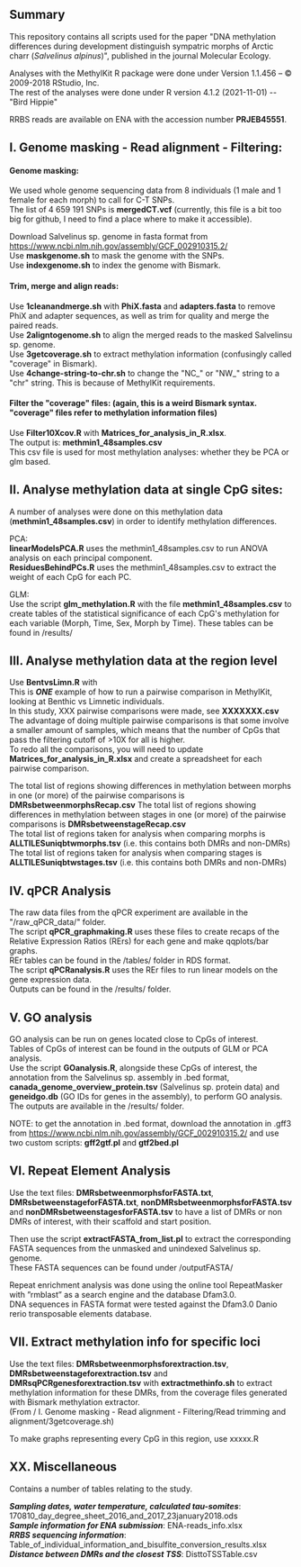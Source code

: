 ## Summary
This repository contains all scripts used for the paper "DNA methylation differences during development distinguish sympatric morphs of Arctic charr (*Salvelinus alpinus*)", published in the journal Molecular Ecology.

Analyses with the MethylKit R package were done under Version 1.1.456 – © 2009-2018 RStudio, Inc.   
The rest of the analyses were done under R version 4.1.2 (2021-11-01) -- "Bird Hippie"

RRBS reads are available on ENA with the accession number **PRJEB45551**.

## I. Genome masking - Read alignment - Filtering:
#### Genome masking:
We used whole genome sequencing data from 8 individuals (1 male and 1 female for each morph) to call for C-T SNPs.  
The list of 4 659 191 SNPs is **mergedCT.vcf** (currently, this file is a bit too big for github, I need to find a place where to make it accessible).    
  
Download Salvelinus sp. genome in fasta format from https://www.ncbi.nlm.nih.gov/assembly/GCF_002910315.2/  
Use **maskgenome.sh** to mask the genome with the SNPs.   
Use **indexgenome.sh** to index the genome with Bismark.  

#### Trim, merge and align reads:
Use **1cleanandmerge.sh** with **PhiX.fasta** and **adapters.fasta** to remove PhiX and adapter sequences, as well as trim for quality and merge the paired reads.  
Use **2aligntogenome.sh** to align the merged reads to the masked Salvelinsu sp. genome.  
Use **3getcoverage.sh** to extract methylation information (confusingly called "coverage" in Bismark).  
Use **4change-string-to-chr.sh** to change the "NC_" or "NW_" string to a "chr" string. This is because of MethylKit requirements.

#### Filter the "coverage" files: (again, this is a weird Bismark syntax. "coverage" files refer to methylation information files)
Use **Filter10Xcov.R** with **Matrices_for_analysis_in_R.xlsx**.     
The output is: **methmin1_48samples.csv**   
This csv file is used for most methylation analyses: whether they be PCA or glm based.  

## II. Analyse methylation data at single CpG sites:
A number of analyses were done on this methylation data (**methmin1_48samples.csv**) in order to identify methylation differences.

PCA:   
**linearModelsPCA.R** uses the methmin1_48samples.csv to run ANOVA analysis on each principal component.  
**ResiduesBehindPCs.R** uses the methmin1_48samples.csv to extract the weight of each CpG for each PC.

GLM:  
Use the script **glm_methylation.R** with the file **methmin1_48samples.csv** to create tables of the statistical significance of each CpG's methylation for each variable (Morph, Time, Sex, Morph by Time). 
These tables can be found in /results/

## III. Analyse methylation data at the region level
Use **BentvsLimn.R**  with  
This is ***ONE*** example of how to run a pairwise comparison in MethylKit, looking at Benthic vs Limnetic individuals.  
In this study, XXX pairwise comparisons were made, see **XXXXXXX.csv**  
The advantage of doing multiple pairwise comparisons is that some involve a smaller amount of samples, which means that the number of CpGs that pass the filtering cutoff of >10X for all is higher.    
To redo all the comparisons, you will need to update **Matrices_for_analysis_in_R.xlsx** and create a spreadsheet for each pairwise comparison. 

The total list of regions showing differences in methylation between morphs in one (or more) of the pairwise comparisons is **DMRsbetweenmorphsRecap.csv** 
The total list of regions showing differences in methylation between stages in one (or more) of the pairwise comparisons is **DMRsbetweenstageRecap.csv**   
The total list of regions taken for analysis when comparing morphs is **ALLTILESuniqbtwmorphs.tsv** (i.e. this contains both DMRs and non-DMRs)   
The total list of regions taken for analysis when comparing stages is **ALLTILESuniqbtwstages.tsv** (i.e. this contains both DMRs and non-DMRs)

## IV. qPCR Analysis
The raw data files from the qPCR experiment are available in the "/raw_qPCR_data/" folder.        
The script **qPCR_graphmaking.R** uses these files to create recaps of the Relative Expression Ratios (RErs) for each gene and make qqplots/bar graphs.   
REr tables can be found in the /tables/ folder in RDS format.  
The script **qPCRanalysis.R** uses the REr files to run linear models on the gene expression data.       
Outputs can be found in the /results/ folder.    

## V. GO analysis
GO analysis can be run on genes located close to CpGs of interest.  
Tables of CpGs of interest can be found in the outputs of GLM or PCA analysis.  
Use the script **GOanalysis.R**, alongside these CpGs of interest, the annotation from the Salvelinus sp. assembly in .bed format, **canada_genome_overview_protein.tsv** (Salvelinus sp. protein data) and **geneidgo.db** (GO IDs for genes in the assembly), to perform GO analysis.  
The outputs are available in the /results/ folder.

NOTE: to get the annotation in .bed format, download the annotation in .gff3 from https://www.ncbi.nlm.nih.gov/assembly/GCF_002910315.2/
and use two custom scripts: **gff2gtf.pl** and **gtf2bed.pl**


## VI. Repeat Element Analysis

Use the text files: **DMRsbetweenmorphsforFASTA.txt**, **DMRsbetweenstageforFASTA.txt**, **nonDMRsbetweenmorphsforFASTA.tsv** and **nonDMRsbetweenstagesforFASTA.tsv**
to have a list of DMRs or non DMRs of interest, with their scaffold and start position. 
  
Then use the script **extractFASTA_from_list.pl** to extract the corresponding FASTA sequences from the unmasked and unindexed Salvelinus sp. genome.   
These FASTA sequences can be found under /outputFASTA/  
  
Repeat enrichment analysis was done using the online tool RepeatMasker with ”rmblast” as a search engine and the database Dfam3.0.  
DNA sequences in FASTA format were tested against the Dfam3.0 Danio rerio transposable elements database. 

## VII. Extract methylation info for specific loci

Use the text files: **DMRsbetweenmorphsforextraction.tsv**, **DMRsbetweenstageforextraction.tsv** and **DMRsqPCRgenesforextraction.tsv** with **extractmethinfo.sh** to extract methylation information for these DMRs, from the coverage files generated with Bismark methylation extractor.   
(From / I. Genome masking - Read alignment - Filtering/Read trimming and alignment/3getcoverage.sh) 

To make graphs representing every CpG in this region, use xxxxx.R



## XX. Miscellaneous

Contains a number of tables relating to the study.  

***Sampling dates, water temperature, calculated tau-somites***: 170810_day_degree_sheet_2016_and_2017_23january2018.ods  
***Sample information for ENA submission***: ENA-reads_info.xlsx  
***RRBS sequencing information***: Table_of_individual_information_and_bisulfite_conversion_results.xlsx  
***Distance between DMRs and the closest TSS***: DisttoTSSTable.csv 
